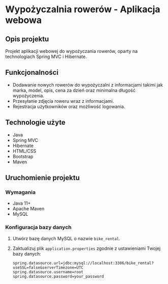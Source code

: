 # Wypożyczalnia rowerów - Aplikacja webowa

## Opis projektu

Projekt aplikacji webowej do wypożyczania rowerów, oparty na technologiach Spring MVC i Hibernate.

## Funkcjonalności

- Dodawanie nowych rowerów do wypożyczalni z informacjami takimi jak marka, model, opis, cena za dzień oraz minimalna długość wypożyczenia.
- Przesyłanie zdjęcia roweru wraz z informacjami.
- Rejestracja użytkowników oraz możliwość logowania.

## Technologie użyte

- Java
- Spring MVC
- Hibernate
- HTML/CSS
- Bootstrap
- Maven

## Uruchomienie projektu

### Wymagania

- Java 11+
- Apache Maven
- MySQL

### Konfiguracja bazy danych

1. Utwórz bazę danych MySQL o nazwie `bike_rental`.
2. Zaktualizuj plik `application.properties` zgodnie z ustawieniami Twojej bazy danych:

   ```properties
   spring.datasource.url=jdbc:mysql://localhost:3306/bike_rental?useSSL=false&serverTimezone=UTC
   spring.datasource.username=root
   spring.datasource.password=your_password
